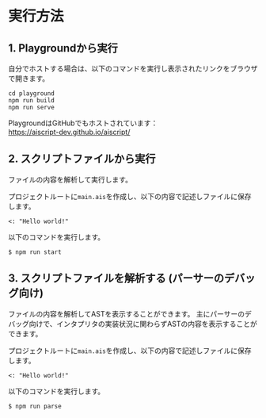 # 実行方法
## 1. Playgroundから実行
自分でホストする場合は、以下のコマンドを実行し表示されたリンクをブラウザで開きます。
```
cd playground
npm run build
npm run serve
```

PlaygroundはGitHubでもホストされています：\
https://aiscript-dev.github.io/aiscript/

## 2. スクリプトファイルから実行
ファイルの内容を解析して実行します。

プロジェクトルートに`main.ais`を作成し、以下の内容で記述しファイルに保存します。
```
<: "Hello world!"
```

以下のコマンドを実行します。
```
$ npm run start
```

## 3. スクリプトファイルを解析する (パーサーのデバッグ向け)
ファイルの内容を解析してASTを表示することができます。
主にパーサーのデバッグ向けで、インタプリタの実装状況に関わらずASTの内容を表示することができます。

プロジェクトルートに`main.ais`を作成し、以下の内容で記述しファイルに保存します。
```
<: "Hello world!"
```

以下のコマンドを実行します。
```
$ npm run parse
```
